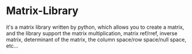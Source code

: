 # Matrix-Library
it's a matrix library written by python, which allows you to create a matrix,  and the library support the matrix multiplication, matrix ref/rref, inverse matrix, determinant of the matrix, the column space/row space/null space, etc... 
